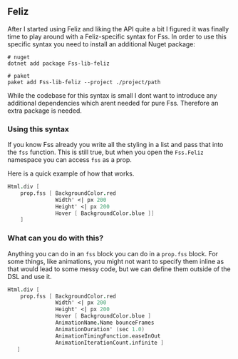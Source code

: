 ## Feliz

After I started using Feliz and liking the API quite a bit I figured it was finally time to play around with a Feliz-specific syntax for Fss.
In order to use this specific syntax you need to install an additional Nuget package:
```
# nuget
dotnet add package Fss-lib-feliz

# paket
paket add Fss-lib-feliz --project ./project/path
```
While the codebase for this syntax is small I dont want to introduce any additional dependencies which arent needed for pure Fss. Therefore an extra package is needed.

### Using this syntax
If you know Fss already you write all the styling in a list and pass that into the `fss` function.
This is still true, but when you open the `Fss.Feliz` namespace you can access `fss` as a prop.

Here is a quick example of how that works.
```fsharp
Html.div [
    prop.fss [ BackgroundColor.red
               Width' <| px 200
               Height' <| px 200
               Hover [ BackgroundColor.blue ]]
    ]
```

### What can you do with this?
Anything you can do in an `fss` block you can do in a `prop.fss` block.
For some things, like animations, you might not want to specify them inline as that would lead to some messy code, but we can define them outside of the DSL and use it.

```fsharp
Html.div [
    prop.fss [ BackgroundColor.red
               Width' <| px 200
               Height' <| px 200
               Hover [ BackgroundColor.blue ]
               AnimationName.Name bounceFrames
               AnimationDuration' (sec 1.0)
               AnimationTimingFunction.easeInOut
               AnimationIterationCount.infinite ]
   ]
```

